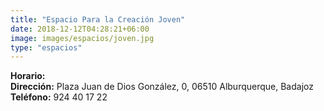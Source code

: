 ```yaml
---
title: "Espacio Para la Creación Joven"
date: 2018-12-12T04:28:21+06:00
image: images/espacios/joven.jpg
type: "espacios"
---
```



<b>Horario:</b>
<br>
<b>Dirección:</b> Plaza Juan de Dios González, 0, 06510 Alburquerque, Badajoz
<br>
<b>Teléfono:</b> 924 40 17 22
